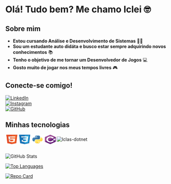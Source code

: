 # Olá! Tudo bem? Me chamo **Iclei** 🤓

## Sobre mim

* **Estou cursando Análise e Desenvolvimento de Sistemas** 🧑‍💻
* **Sou um estudante auto didáta e busco estar sempre adquirindo novos conhecimentos** 📚
* **Tenho o objetivo de me tornar um Desenvolvedor de Jogos** 💻
* **Gosto muito de jogar nos meus tempos livres** 🎮

## Conecte-se comigo! 


[![LinkedIn](https://img.shields.io/badge/LinkedIn-4B0082?style=for-the-badge&logo=linkedin&logoColor=white)](https://www.linkedin.com/in/iclei-arthur-270513334/)  
[![Instagram](https://img.shields.io/badge/Instagram-800080?style=for-the-badge&logo=instagram&logoColor=white)](https://www.instagram.com/_iclasth7/)  
[![GitHub](https://img.shields.io/badge/GitHub-000000?style=for-the-badge&logo=github&logoColor=purple)](https://github.com/Iclasth)

## Minhas tecnologias 

 <img align="center" alt="Iclas-HTML" height="30" width="40" src="https://raw.githubusercontent.com/devicons/devicon/master/icons/html5/html5-original.svg"><img align="center" alt="Iclas-CSS" height="30" width="40" src="https://raw.githubusercontent.com/devicons/devicon/master/icons/css3/css3-original.svg"><img align="center" alt="Iclas-Python" height="30" width="40" src="https://raw.githubusercontent.com/devicons/devicon/master/icons/python/python-original.svg"><img align="center" alt="Iclas-Csharp" height="30" width="40" src="https://raw.githubusercontent.com/devicons/devicon/master/icons/csharp/csharp-original.svg"><img height ="30" width="40" alt="Iclas-dotnet" align="center" src="https://cdn.jsdelivr.net/gh/devicons/devicon@latest/icons/dot-net/dot-net-original-wordmark.svg"/>

 ##
 <!-- GitHub Stats Card -->
![GitHub Stats](https://github-readme-stats.vercel.app/api?username=Iclasth&theme=transparent&show_icons=true&icon_color=800080&title_color=D8BFD8&text_color=D8BFD8&border_color=800080)

<!-- Top Languages Card -->
[![Top Languages](https://github-readme-stats.vercel.app/api/top-langs/?username=Iclasth&theme=transparent&title_color=D8BFD8&text_color=D8BFD8&icon_color=800080)](https://github.com/Iclasth)

<!-- Repository Card -->
[![Repo Card](https://github-readme-stats.vercel.app/api/pin/?username=Iclasth&repo=projeto-exemplo&theme=transparent&title_color=D8BFD8&text_color=D8BFD8&icon_color=800080)](https://github.com/Iclasth/projeto_discover)



